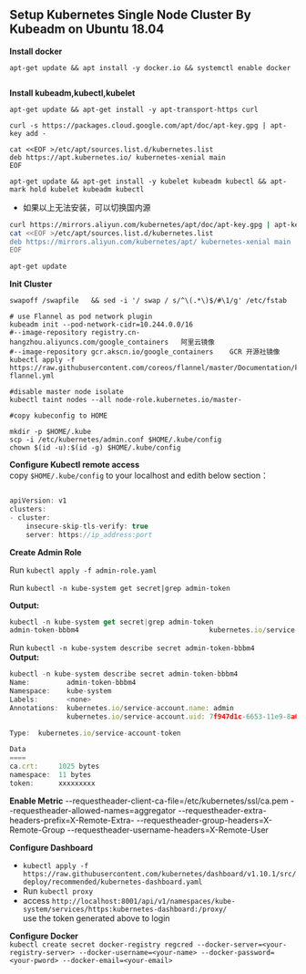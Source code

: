 ## Setup Kubernetes Single Node Cluster By Kubeadm on Ubuntu 18.04

**Install docker**  
```
apt-get update && apt install -y docker.io && systemctl enable docker
   
   ```
    
**Install kubeadm,kubectl,kubelet**  
```
apt-get update && apt-get install -y apt-transport-https curl 

curl -s https://packages.cloud.google.com/apt/doc/apt-key.gpg | apt-key add - 

cat <<EOF >/etc/apt/sources.list.d/kubernetes.list
deb https://apt.kubernetes.io/ kubernetes-xenial main
EOF

apt-get update && apt-get install -y kubelet kubeadm kubectl && apt-mark hold kubelet kubeadm kubectl 
```  
* 如果以上无法安装，可以切换国内源  
```bash
curl https://mirrors.aliyun.com/kubernetes/apt/doc/apt-key.gpg | apt-key add - 
cat <<EOF >/etc/apt/sources.list.d/kubernetes.list
deb https://mirrors.aliyun.com/kubernetes/apt/ kubernetes-xenial main
EOF

apt-get update
```
**Init Cluster**  
```
swapoff /swapfile   && sed -i '/ swap / s/^\(.*\)$/#\1/g' /etc/fstab

# use Flannel as pod network plugin
kubeadm init --pod-network-cidr=10.244.0.0/16  
#--image-repository registry.cn-hangzhou.aliyuncs.com/google_containers   阿里云镜像
#--image-repository gcr.akscn.io/google_containers    GCR 开源社镜像
kubectl apply -f https://raw.githubusercontent.com/coreos/flannel/master/Documentation/kube-flannel.yml

#disable master node isolate
kubectl taint nodes --all node-role.kubernetes.io/master-   

#copy kubeconfig to HOME

mkdir -p $HOME/.kube
scp -i /etc/kubernetes/admin.conf $HOME/.kube/config
chown $(id -u):$(id -g) $HOME/.kube/config

```
**Configure Kubectl remote access**   
copy `$HOME/.kube/config` to your localhost and edith below section：
 
```javascript

apiVersion: v1
clusters:
- cluster:
    insecure-skip-tls-verify: true
    server: https://ip_address:port

```

**Create Admin Role**  

Run `kubectl apply -f admin-role.yaml`  

Run `kubectl -n kube-system get secret|grep admin-token `  

****Output:****
```javascript
kubectl -n kube-system get secret|grep admin-token
admin-token-bbbm4                                kubernetes.io/service-account-token   3      35m
```  

Run `kubectl -n kube-system describe secret admin-token-bbbm4`  
****Output:****
```javascript
kubectl -n kube-system describe secret admin-token-bbbm4
Name:         admin-token-bbbm4
Namespace:    kube-system
Labels:       <none>
Annotations:  kubernetes.io/service-account.name: admin
              kubernetes.io/service-account.uid: 7f947d1c-6653-11e9-8a08-00163e0c006c

Type:  kubernetes.io/service-account-token

Data
====
ca.crt:     1025 bytes
namespace:  11 bytes
token:      xxxxxxxxx
```


**Enable Metric**
--requestheader-client-ca-file=/etc/kubernetes/ssl/ca.pem
--requestheader-allowed-names=aggregator
--requestheader-extra-headers-prefix=X-Remote-Extra-
--requestheader-group-headers=X-Remote-Group
--requestheader-username-headers=X-Remote-User


**Configure Dashboard**  

* `kubectl apply -f https://raw.githubusercontent.com/kubernetes/dashboard/v1.10.1/src/deploy/recommended/kubernetes-dashboard.yaml`
* Run `kubectl proxy`  
* access `http://localhost:8001/api/v1/namespaces/kube-system/services/https:kubernetes-dashboard:/proxy/`  
use the token generated above to login

**Configure Docker**  
`kubectl create secret docker-registry regcred --docker-server=<your-registry-server> --docker-username=<your-name> --docker-password=<your-pword> --docker-email=<your-email>`